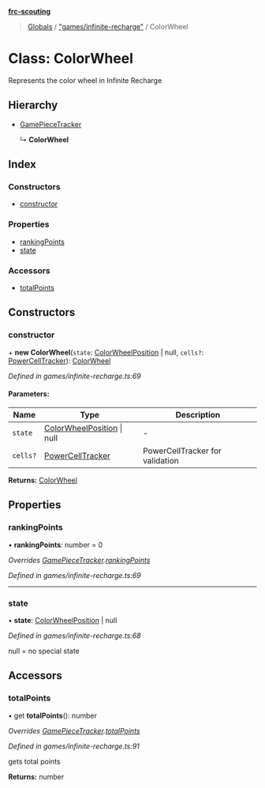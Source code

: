 **[frc-scouting](../README.md)**

> [Globals](../globals.md) / ["games/infinite-recharge"](../modules/_games_infinite_recharge_.md) / ColorWheel

# Class: ColorWheel

Represents the color wheel in Infinite Recharge

## Hierarchy

* [GamePieceTracker](_match_.gamepiecetracker.md)

  ↳ **ColorWheel**

## Index

### Constructors

* [constructor](_games_infinite_recharge_.colorwheel.md#constructor)

### Properties

* [rankingPoints](_games_infinite_recharge_.colorwheel.md#rankingpoints)
* [state](_games_infinite_recharge_.colorwheel.md#state)

### Accessors

* [totalPoints](_games_infinite_recharge_.colorwheel.md#totalpoints)

## Constructors

### constructor

\+ **new ColorWheel**(`state`: [ColorWheelPosition](../modules/_games_infinite_recharge_.md#colorwheelposition) \| null, `cells?`: [PowerCellTracker](_games_infinite_recharge_.powercelltracker.md)): [ColorWheel](_games_infinite_recharge_.colorwheel.md)

*Defined in games/infinite-recharge.ts:69*

#### Parameters:

Name | Type | Description |
------ | ------ | ------ |
`state` | [ColorWheelPosition](../modules/_games_infinite_recharge_.md#colorwheelposition) \| null | - |
`cells?` | [PowerCellTracker](_games_infinite_recharge_.powercelltracker.md) | PowerCellTracker for validation  |

**Returns:** [ColorWheel](_games_infinite_recharge_.colorwheel.md)

## Properties

### rankingPoints

•  **rankingPoints**: number = 0

*Overrides [GamePieceTracker](_match_.gamepiecetracker.md).[rankingPoints](_match_.gamepiecetracker.md#rankingpoints)*

*Defined in games/infinite-recharge.ts:69*

___

### state

•  **state**: [ColorWheelPosition](../modules/_games_infinite_recharge_.md#colorwheelposition) \| null

*Defined in games/infinite-recharge.ts:68*

null = no special state

## Accessors

### totalPoints

• get **totalPoints**(): number

*Overrides [GamePieceTracker](_match_.gamepiecetracker.md).[totalPoints](_match_.gamepiecetracker.md#totalpoints)*

*Defined in games/infinite-recharge.ts:91*

gets total points

**Returns:** number
